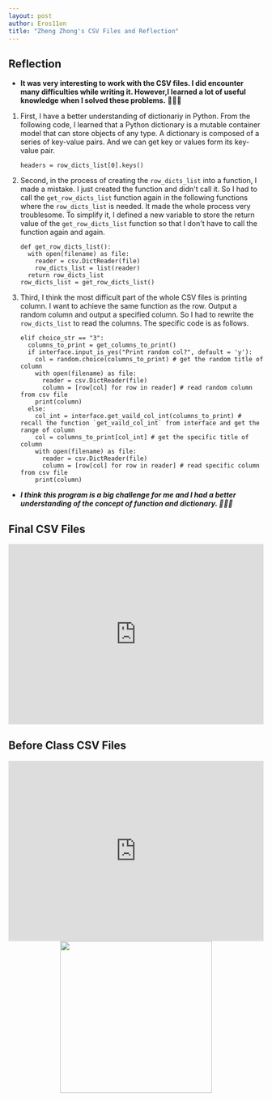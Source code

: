 ```yaml
---
layout: post
author: Eros11on
title: "Zheng Zhong's CSV Files and Reflection"
---
```



## Reflection
- **It was very interesting to work with the CSV files. I did encounter many difficulties while writing it. However,I learned a lot of useful knowledge when I  solved these problems.** 🤩🤩🤩

1. First, I have a better understanding of dictionariy in Python. From the following code, I learned that a Python dictionary is a mutable container model that can store objects of any type. A dictionary is composed of a series of key-value pairs. And we can get key or values form its key-value pair.
   ```
   headers = row_dicts_list[0].keys()
   ```
   
   
2. Second, in the process of creating the `row_dicts_list` into a function, I made a mistake. I just created the function and didn't call it. So I had to call the `get_row_dicts_list` function again in the following functions where the `row_dicts_list` is needed. It made the whole process very troublesome. To simplify it, I defined a new variable to store the return value of the `get_row_dicts_list` function so that I don't have to call the function again and again.
    ```
    def get_row_dicts_list():
      with open(filename) as file:
        reader = csv.DictReader(file)
        row_dicts_list = list(reader)
      return row_dicts_list
    row_dicts_list = get_row_dicts_list()
     ```


3. Third, I think the most difficult part of the whole CSV files is printing column. I want to achieve the same function as the row. Output a random column and output a specified column. So I had to rewrite the `row_dicts_list` to read the columns. The specific code is as follows.

    ```
    elif choice_str == "3":
      columns_to_print = get_columns_to_print()
      if interface.input_is_yes("Print random col?", default = 'y'):
        col = random.choice(columns_to_print) # get the random title of column
        with open(filename) as file:
          reader = csv.DictReader(file) 
          column = [row[col] for row in reader] # read random column from csv file
        print(column)
      else:
        col_int = interface.get_vaild_col_int(columns_to_print) # recall the function `get_vaild_col_int` from interface and get the range of column
        col = columns_to_print[col_int] # get the specific title of column
        with open(filename) as file:
          reader = csv.DictReader(file) 
          column = [row[col] for row in reader] # read specific column from csv file
        print(column)
    ```
    
       


- _**I think this program is a big challenge for me and I had a better understanding of the concept of function and dictionary. 💪💪💪**_

## Final CSV Files

<iframe src="https://trinket.io/embed/python3/1ea52f2473" width="100%" height="356" frameborder="0" marginwidth="0" marginheight="0" allowfullscreen></iframe>

## Before Class CSV Files

<iframe src="https://trinket.io/embed/python3/46ae419357" width="100%" height="356" frameborder="0" marginwidth="0" marginheight="0" allowfullscreen></iframe>
<div align=center><img width=300 hight=300 src="https://www.utexas.edu/sites/all/themes/utexas/img/general/logo.svg"/></div>
